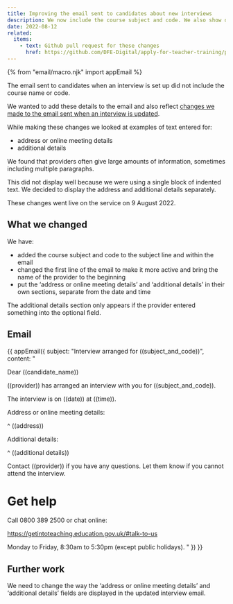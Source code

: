 ```yaml
---
title: Improving the email sent to candidates about new interviews
description: We now include the course subject and code. We also show details separately rather than in a single section.
date: 2022-08-12
related:
  items:
    - text: Github pull request for these changes
      href: https://github.com/DFE-Digital/apply-for-teacher-training/pull/7276
---
```


{% from "email/macro.njk" import appEmail %}

The email sent to candidates when an interview is set up did not include the course name or code.

We wanted to add these details to the email and also reflect [changes we made to the email sent when an interview is updated](/manage-teacher-training-applications/emailing-candidates-about-upcoming-interviews-when-their-course-is-changed/).

While making these changes we looked at examples of text entered for:

- address or online meeting details
- additional details

We found that providers often give large amounts of information, sometimes including multiple paragraphs.

This did not display well because we were using a single block of indented text. We decided to display the address and additional details separately.

These changes went live on the service on 9 August 2022.

## What we changed

We have:

- added the course subject and code to the subject line and within the email
- changed the first line of the email to make it more active and bring the name of the provider to the beginning
- put the ‘address or online meeting details’ and ‘additional details’ in their own sections, separate from the date and time

The additional details section only appears if the provider entered something into the optional field.

## Email

<!-- markdownlint-disable MD001 MD025 -->

{{ appEmail({
  subject: "Interview arranged for ((subject_and_code))",
  content: "

Dear ((candidate_name))

((provider)) has arranged an interview with you for ((subject_and_code)).

The interview is on ((date)) at ((time)).

Address or online meeting details:

^ ((address))

Additional details:

^ ((additional details))

Contact ((provider)) if you have any questions. Let them know if you cannot attend the interview.

# Get help

Call 0800 389 2500 or chat online:

https://getintoteaching.education.gov.uk/#talk-to-us

Monday to Friday, 8:30am to 5:30pm (except public holidays).
  "
}) }}

<!-- markdownlint-enable MD001 MD025 -->

## Further work

We need to change the way the ‘address or online meeting details’ and ‘additional details’ fields are displayed in the updated interview email.
